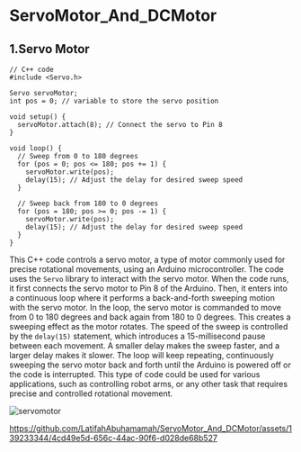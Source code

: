 # ServoMotor_And_DCMotor
## 1.Servo Motor 
```
// C++ code
#include <Servo.h>

Servo servoMotor;
int pos = 0; // variable to store the servo position

void setup() {
  servoMotor.attach(8); // Connect the servo to Pin 8
}

void loop() {
  // Sweep from 0 to 180 degrees
  for (pos = 0; pos <= 180; pos += 1) {
    servoMotor.write(pos);
    delay(15); // Adjust the delay for desired sweep speed
  }

  // Sweep back from 180 to 0 degrees
  for (pos = 180; pos >= 0; pos -= 1) {
    servoMotor.write(pos);
    delay(15); // Adjust the delay for desired sweep speed 
  }
}
```
This C++ code controls a servo motor, a type of motor commonly used for precise rotational movements, using an Arduino microcontroller. The code uses the `Servo` library to interact with the servo motor.
When the code runs, it first connects the servo motor to Pin 8 of the Arduino. Then, it enters into a continuous loop where it performs a back-and-forth sweeping motion with the servo motor.
In the loop, the servo motor is commanded to move from 0 to 180 degrees and back again from 180 to 0 degrees. This creates a sweeping effect as the motor rotates. The speed of the sweep is controlled by the `delay(15)` statement, which introduces a 15-millisecond pause between each movement. A smaller delay makes the sweep faster, and a larger delay makes it slower.
The loop will keep repeating, continuously sweeping the servo motor back and forth until the Arduino is powered off or the code is interrupted. This type of code could be used for various applications, such as controlling robot arms, or any other task that requires precise and controlled rotational movement.

![servomotor](https://github.com/LatifahAbuhamamah/ServoMotor_And_DCMotor/blob/main/Servomotor_screenshot.png)


https://github.com/LatifahAbuhamamah/ServoMotor_And_DCMotor/assets/139233344/4cd49e5d-656c-44ac-90f6-d028de68b527



